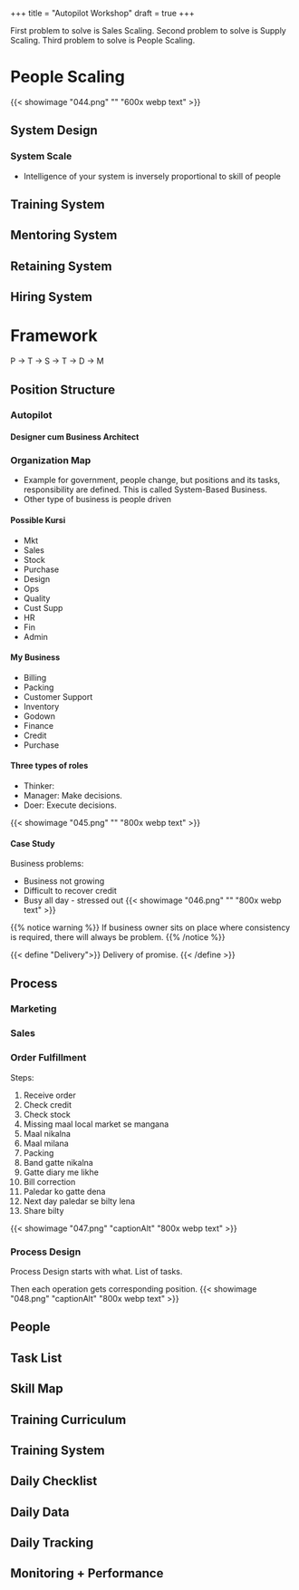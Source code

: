 +++
title = "Autopilot Workshop"
draft = true
+++

First problem to solve is Sales Scaling.
Second problem to solve is Supply Scaling.
Third problem to solve is People Scaling.

# People Scaling
{{< showimage "044.png" "" "600x webp text" >}}
## System Design
### System Scale
- Intelligence of your system is inversely proportional to skill of people
## Training System
## Mentoring System
## Retaining System
## Hiring System

# Framework
P -> T -> S -> T -> D -> M
## Position Structure
### Autopilot
#### Designer cum Business Architect
### Organization Map
- Example for government, people change, but positions and its tasks, responsibility are defined. This is called System-Based Business.
- Other type of business is people driven
#### Possible Kursi
- Mkt
- Sales
- Stock
- Purchase
- Design
- Ops
- Quality
- Cust Supp
- HR
- Fin
- Admin

#### My Business
- Billing
- Packing
- Customer Support
- Inventory
- Godown
- Finance
- Credit
- Purchase

#### Three types of roles
- Thinker: 
- Manager: Make decisions.
- Doer: Execute decisions.

{{< showimage "045.png" "" "800x webp text" >}}
#### Case Study
Business problems:
- Business not growing
- Difficult to recover credit
- Busy all day - stressed out
{{< showimage "046.png" "" "800x webp text" >}}

{{% notice warning %}}
If business owner sits on place where consistency is required, there will always be problem.
{{% /notice %}}

{{< define "Delivery">}}
Delivery of promise.
{{< /define >}}

## Process
### Marketing 
### Sales
### Order Fulfillment
Steps:
1. Receive order
2. Check credit
3. Check stock
4. Missing maal local market se mangana
5. Maal nikalna
6. Maal milana
7. Packing
8. Band gatte nikalna
9. Gatte diary me likhe
10. Bill correction
11. Paledar ko gatte dena
12. Next day paledar se bilty lena
13. Share bilty

{{< showimage "047.png" "captionAlt" "800x webp text" >}}

### Process Design
Process Design starts with what.
List of tasks.

Then each operation gets corresponding position.
{{< showimage "048.png" "captionAlt" "800x webp text" >}}

## People
## Task List
## Skill Map
## Training Curriculum
## Training System
## Daily Checklist
## Daily Data
## Daily Tracking
## Monitoring + Performance



